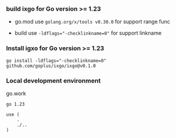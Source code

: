 ### build ixgo for Go version >= 1.23

- go.mod use `golang.org/x/tools v0.30.0` for support range func

- build use `-ldflags="-checklinkname=0"` for support linkname

### Install igxo for Go version >= 1.23
`go install -ldflags="-checklinkname=0" github.com/goplus/ixgo/ixgo@v0.1.0`


### Local development environment

go.work
```
go 1.23

use (
	.
	./..
)
```


